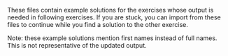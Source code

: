 These files contain example solutions for the exercises whose output is needed in following exercises. If you are stuck, you can import from these files to continue while you find a solution to the other exercise.

Note: these example solutions mention first names instead of full names. This is not representative of the updated output.
